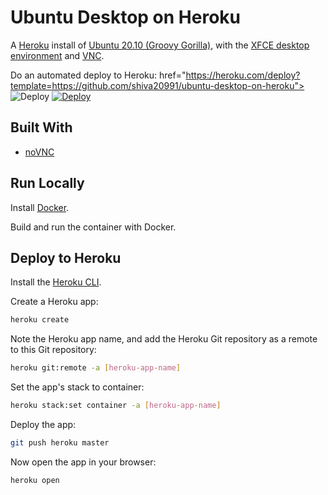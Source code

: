 # Ubuntu Desktop on Heroku

A [Heroku](https://www.heroku.com/) install of [Ubuntu 20.10 (Groovy Gorilla)](https://releases.ubuntu.com/20.10/), with the [XFCE desktop environment](https://www.xfce.org/) and [VNC](https://en.wikipedia.org/wiki/Virtual_Network_Computing).

Do an automated deploy to Heroku:
href="https://heroku.com/deploy?template=https://github.com/shiva20991/ubuntu-desktop-on-heroku">
  <img src="https://www.herokucdn.com/deploy/button.svg" alt="Deploy">
</a>
[![Deploy](https://www.herokucdn.com/deploy/button.svg)](https://heroku.com/deploy)

## Built With

- [noVNC](https://novnc.com/)

## Run Locally

Install [Docker](https://docs.docker.com).

Build and run the container with Docker.

## Deploy to Heroku

Install the [Heroku CLI](https://devcenter.heroku.com/articles/heroku-cli).

Create a Heroku app:
```bash
heroku create
```

Note the Heroku app name, and add the Heroku Git repository as a remote to this Git repository:
```bash
heroku git:remote -a [heroku-app-name]
```

Set the app's stack to container:
```bash
heroku stack:set container -a [heroku-app-name]
```

Deploy the app:
```bash
git push heroku master
```

Now open the app in your browser:
```bash
heroku open
```

